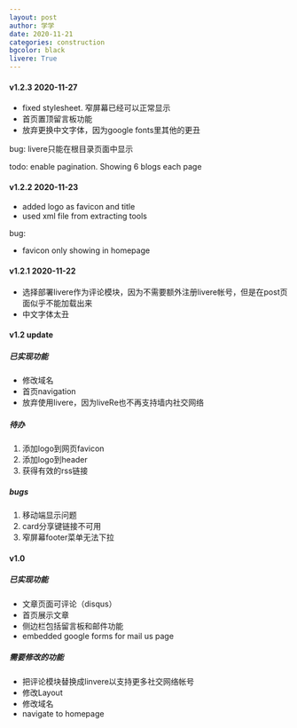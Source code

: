 ```yaml
---
layout: post
author: 学学
date: 2020-11-21
categories: construction
bgcolor: black
livere: True
---
```


#### v1.2.3 2020-11-27
- fixed stylesheet. 窄屏幕已经可以正常显示
- 首页置顶留言板功能
- 放弃更换中文字体，因为google fonts里其他的更丑

bug: livere只能在根目录页面中显示

todo: enable pagination. Showing 6 blogs each page

#### v1.2.2 2020-11-23
- added logo as favicon and title
- used xml file from extracting tools

bug:
- favicon only showing in homepage

#### v1.2.1 2020-11-22
- 选择部署livere作为评论模块，因为不需要额外注册livere帐号，但是在post页面似乎不能加载出来
- 中文字体太丑

#### v1.2 update
##### 已实现功能
- 修改域名
- 首页navigation
- 放弃使用livere，因为liveRe也不再支持墙内社交网络

##### 待办
1. 添加logo到网页favicon
2. 添加logo到header
3. 获得有效的rss链接

##### bugs
1. 移动端显示问题
2. card分享键链接不可用
3. 窄屏幕footer菜单无法下拉

#### v1.0
##### 已实现功能
- 文章页面可评论（disqus）
- 首页展示文章
- 侧边栏包括留言板和邮件功能
- embedded google forms for mail us page

##### 需要修改的功能
- 把评论模块替换成linvere以支持更多社交网络帐号
- 修改Layout
- 修改域名
- navigate to homepage
